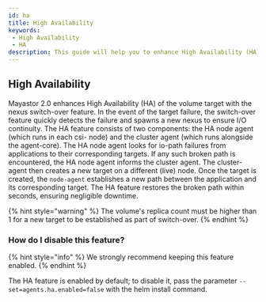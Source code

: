 ```yaml
---
id: ha
title: High Availability
keywords:
 - High Availability
 - HA
description: This guide will help you to enhance High Availability (HA) of the volume target with the nexus switch-over feature.
---
```

## High Availability 

Mayastor 2.0 enhances High Availability (HA) of the volume target with the nexus switch-over feature. In the event of the target failure, the switch-over feature quickly detects the failure and spawns a new nexus to ensure I/O continuity.
The HA feature consists of two components: the HA node agent (which runs in each csi- node) and the cluster agent (which runs alongside the agent-core). The HA node agent looks for io-path failures from applications to their corresponding targets. If any such broken path is encountered, the HA node agent informs the cluster agent. The cluster-agent then creates a new target on a different (live) node. Once the target is created, the `node-agent` establishes a new path between the application and its corresponding target. The HA feature restores the broken path within seconds, ensuring negligible downtime. 

{% hint style="warning" %}
The volume's replica count must be higher than 1 for a new target to be established as part of switch-over.
{% endhint %}


### How do I disable this feature? 

{% hint style="info" %}
We strongly recommend keeping this feature enabled.
{% endhint %}

The HA feature is enabled by default; to disable it, pass the parameter `--set=agents.ha.enabled=false` with the helm install command.